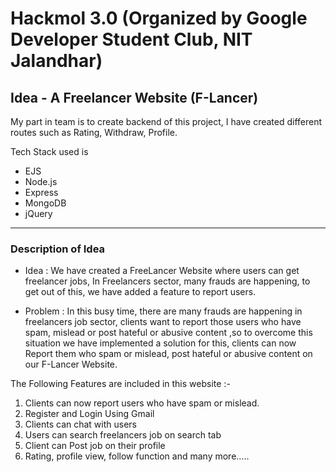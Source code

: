 # Hackmol 3.0 (Organized by Google Developer Student Club, NIT Jalandhar)

## Idea - A Freelancer Website (F-Lancer)

My part in team is to create backend of this project, I have created different routes such as Rating, Withdraw, Profile.

Tech Stack used is 

- EJS
- Node.js
- Express
- MongoDB
- jQuery

 
 
---
### Description of Idea

- Idea : We have created a FreeLancer Website where users can get freelancer jobs, In Freelancers sector, many frauds are happening, to get out of this, we have added a feature to report users.

- Problem : In this busy time, there are many frauds are happening in freelancers job sector, clients want to report those users who have spam, mislead or post hateful or abusive content ,so to overcome this situation we have implemented a solution for this,  clients can now Report them who spam or mislead, post  hateful or abusive content on our F-Lancer Website. 

The Following Features are included in this website :- 
1.  Clients can now report users who have spam or mislead.
2.   Register and Login Using  Gmail 
3.  Clients can chat with users
4.  Users can search freelancers job on search tab
5.  Client can Post job on their profile
6.  Rating, profile view, follow function and many more…..


 
